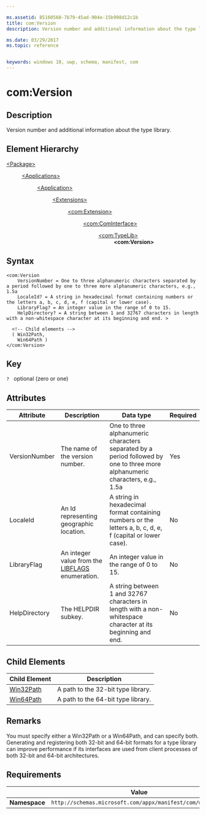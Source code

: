 ```yaml
---

ms.assetid: 85160560-7b79-45ad-904e-15b998d12c1b
title: com:Version
description: Version number and additional information about the type library.

ms.date: 03/29/2017
ms.topic: reference


keywords: windows 10, uwp, schema, manifest, com
---
```



# com:Version

## Description
Version number and additional information about the type library.

## Element Hierarchy
<dl>
<dt><a href="element-package.md">&lt;Package&gt;</a></dt>
<dd>
<dl>
<dt><a href="element-applications.md">&lt;Applications&gt;</a></dt>
<dd>
<dl>
<dt><a href="element-application.md">&lt;Application&gt;</a></dt>
<dd>
<dl>
<dt><a href="element-1-extensions.md">&lt;Extensions&gt;</a></dt>
<dd>
<dl>
<dt><a href="element-com-extension.md">&lt;com:Extension&gt;</a></dt>
<dd>
<dl>
<dt><a href="element-com-cominterface.md">&lt;com:ComInterface&gt;</a></dt>
<dd>
<dl>
<dt><a href="element-com-typelib.md">&lt;com:TypeLib&gt;</a></dt>
<dd><b>&lt;com:Version&gt;</b></dd>
</dl>
</dd>
</dl>
</dd>
</dl>
</dd>
</dl>
</dd>
</dl>
</dd>
</dl>
</dd>
</dl>

## Syntax
```syntax
<com:Version
    VersionNumber = One to three alphanumeric characters separated by a period followed by one to three more alphanumeric characters, e.g., 1.5a
    LocaleId? = A string in hexadecimal format containing numbers or the letters a, b, c, d, e, f (capital or lower case).
    LibraryFlag? = An integer value in the range of 0 to 15.
    HelpDirectory? = A string between 1 and 32767 characters in length with a non-whitespace character at its beginning and end. >

  <!-- Child elements -->
  ( Win32Path,
    Win64Path )  
</com:Version>
```

## Key
`?`    optional (zero or one) 

## Attributes

| Attribute | Description | Data type | Required |
|-----------|-------------|-----------|----------|
| VersionNumber | The name of the version number. | One to three alphanumeric characters separated by a period followed by one to three more alphanumeric characters, e.g., 1.5a | Yes |
| LocaleId | An Id representing geographic location. | A string in hexadecimal format containing numbers or the letters a, b, c, d, e, f (capital or lower case). | No |
| LibraryFlag | An integer value from the [LIBFLAGS](/windows/win32/api/oaidl/ne-oaidl-libflags) enumeration. | An integer value in the range of 0 to 15. | No |
| HelpDirectory | The HELPDIR subkey. | A string between 1 and 32767 characters in length with a non-whitespace character at its beginning and end. | No |

## Child Elements
 
| Child Element | Description |
|---------------|-------------|
| [Win32Path](element-com-win32path.md) | A path to the 32-bit type library. |
| [Win64Path](element-com-win64path.md) | A path to the 64-bit type library. |

## Remarks

You must specify either a Win32Path or a Win64Path, and can specify both. Generating and registering both 32-bit and 64-bit formats for a type library can improve performance if its interfaces are used from client processes of both 32-bit and 64-bit architectures.

## Requirements
|               |       Value                                                      |
|---------------|-------------------------------------------------------------|
| **Namespace** | `http://schemas.microsoft.com/appx/manifest/com/windows10` |
